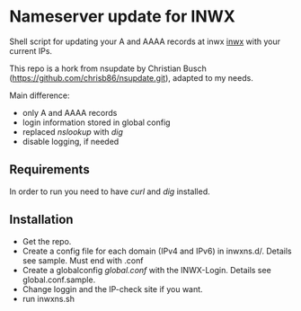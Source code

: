# Nameserver update for INWX

Shell script for updating your A and AAAA records at inwx [inwx](https://www.inwx.de/) with your current IPs.

This repo is a hork from nsupdate by Christian Busch (https://github.com/chrisb86/nsupdate.git), adapted to my needs.

Main difference:
* only A and AAAA records
* login information stored in global config
* replaced _nslookup_ with _dig_
* disable logging, if needed

## Requirements

In order to run you need to have _curl_ and _dig_ installed.

## Installation

* Get the repo. 
* Create a config file for each domain (IPv4 and IPv6) in inwxns.d/. Details see sample. Must end with .conf
* Create a globalconfig _global.conf_ with the INWX-Login. Details see global.conf.sample. 
* Change loggin and the IP-check site if you want.
* run inwxns.sh
